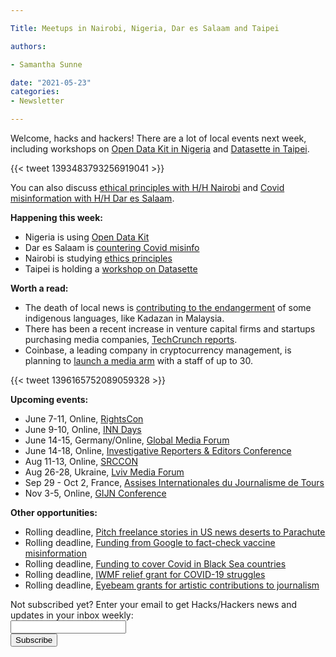 ```yaml
---

Title: Meetups in Nairobi, Nigeria, Dar es Salaam and Taipei

authors: 

- Samantha Sunne

date: "2021-05-23" 
categories: 
- Newsletter

---
```


Welcome, hacks and hackers! There are a lot of local events next week, including workshops on [Open Data Kit in Nigeria](https://www.airmeet.com/e/88b6ae60-b230-11eb-b7e2-198374ff8e84) and [Datasette in Taipei](http://hackshackers.taipei/events/latest/).

{{< tweet 1393483793256919041 >}}

You can also discuss [ethical principles with H/H Nairobi](https://www.facebook.com/events/1111825799299376/?ref=newsfeed) and [Covid misinformation with H/H Dar es Salaam](https://www.facebook.com/events/316537676688677/?ref=newsfeed).

**Happening this week:**



*   Nigeria is using [Open Data Kit](https://www.airmeet.com/e/88b6ae60-b230-11eb-b7e2-198374ff8e84)
*   Dar es Salaam is [countering Covid misinfo](https://www.facebook.com/events/316537676688677/?ref=newsfeed)
*   Nairobi is studying [ethics principles](https://www.facebook.com/events/1111825799299376/?ref=newsfeed)
*   Taipei is holding a [workshop on Datasette](http://hackshackers.taipei/events/latest/)

**Worth a read:**



*   The death of local news is [contributing to the endangerment](https://rising.globalvoices.org/blog/2021/04/22/digital-discourse-how-going-online-is-keeping-kadazan-and-other-indigenous-languages-alive-in-borneo/) of some indigenous languages, like Kadazan in Malaysia.
*   There has been a recent increase in venture capital firms and startups purchasing media companies, [TechCrunch reports](https://techcrunch.com/2021/05/22/billboards-nah-just-buy-a-media-company-instead/).
*   Coinbase, a leading company in cryptocurrency management, is planning to [launch a media arm](https://www.axios.com/coinbase-media-editor-crypto-682b8dca-11dd-4efc-93ef-ecb50ecdda35.html?utm_campaign=organic&utm_medium=socialshare&utm_source=twitter) with a staff of up to 30.

{{< tweet 1396165752089059328 >}}

**Upcoming events:**



*   June 7-11, Online, [RightsCon](https://www.rightscon.org)
*   June 9-10, Online, [INN Days](https://inn.org/about/our-work/inn-days/)
*   June 14-15, Germany/Online, [Global Media Forum](https://www.dw.com/en/about-dw/gmf/s-43101535)
*   June 14-18, Online, [Investigative Reporters & Editors Conference](https://www.ire.org/training/conferences/ire-2021/)
*   Aug 11-13, Online, [SRCCON](https://srccon.org/)
*   Aug 26-28, Ukraine, [Lviv Media Forum](https://www.facebook.com/events/lviv-media-forum/lviv-media-forum-2021/312314519660237/)
*   Sep 29 - Oct 2, France, [Assises Internationales du Journalisme de Tours](https://www.journalisme.com/les-assises-2021/prochaines-assises-internationales-du-journalisme-du-29-septembre-au-2-octobre/)
*   Nov 3-5, Online, [GIJN Conference](https://gijn.org/2021/03/24/the-global-investigative-journalism-conference-goes-online-oct-2021-we-head-to-sydney-in-22/)

**Other opportunities:**

*   Rolling deadline, [Pitch freelance stories in US news deserts to Parachute](https://parachutemagazine.com/)
*   Rolling deadline, [Funding from Google to fact-check vaccine misinformation](https://blog.google/outreach-initiatives/google-news-initiative/open-fund-projects-debunking-vaccine-misinformation/)
*   Rolling deadline, [Funding to cover Covid in Black Sea countries](https://www.gmfus.org/program/black-sea-trust-regional-cooperation)
*   Rolling deadline, [IWMF relief grant for COVID-19 struggles](https://iwmf.submittable.com/submit/41e7f7ce-db40-4ff6-873f-e24450e27497/journalism-relief-fund-english)
*   Rolling deadline, [Eyebeam grants for artistic contributions to journalism](https://www.eyebeam.org/eyebeam-center-for-the-future-of-journalism/)

<div id="mc_embed_signup"><form id="mc-embedded-subscribe-form" class="validate" action="//hackshackers.us1.list-manage.com/subscribe/post?u=c56f2e53d5ed6ef87f8aaa75c&amp;id=fb2bc6f10b" method="post" name="mc-embedded-subscribe-form" novalidate="" target="_blank">

<div id="mc_embed_signup_scroll">

<div class="mc-field-group"><label for="mce-EMAIL">Not subscribed yet? Enter your email to get Hacks/Hackers news and updates in your inbox weekly:  </label></div>

<div class="mc-field-group"><input id="mce-EMAIL" class="required email" name="EMAIL" type="email" value="" /></div>

<!-- real people should not fill this in and expect good things - do not remove this or risk form bot signups-->

<div style="position: absolute; left: -5000px;"><input tabindex="-1" name="b_c56f2e53d5ed6ef87f8aaa75c_fb2bc6f10b" type="text" value="" /></div>

<div class="clear"><input id="mc-embedded-subscribe" class="button" name="subscribe" type="submit" value="Subscribe" /></div>

</div>

</form></div>

<!--End mc_embed_signup-->

<meta name="twitter:card" content="summary">

<meta name="twitter:image:src" content="https://hackshackers.com/content-images/about/hackshackers_logomark.png">
